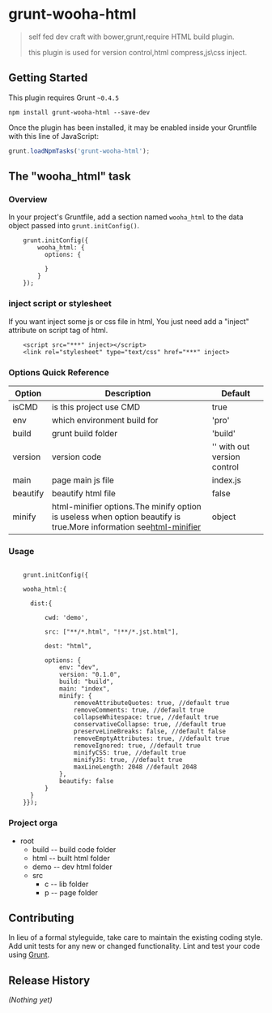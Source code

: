 # grunt-wooha-html

> self fed dev craft with bower,grunt,require HTML build plugin.
> 
> this plugin is used for version control,html compress,js\css inject.

## Getting Started
This plugin requires Grunt `~0.4.5`

```shell
npm install grunt-wooha-html --save-dev
```

Once the plugin has been installed, it may be enabled inside your Gruntfile with this line of JavaScript:

```js
grunt.loadNpmTasks('grunt-wooha-html');
```

## The "wooha_html" task

### Overview
In your project's Gruntfile, add a section named `wooha_html` to the data object passed into `grunt.initConfig()`.

```
    grunt.initConfig({
    	wooha_html: {
	      options: {
	      
	      }
  		}
  	});
```

### inject script or stylesheet
If you want inject some js or css file in html, You just need add a "inject" attribute on script tag of html.

```
	<script src="***" inject></script>
	<link rel="stylesheet" type="text/css" href="***" inject>
```

### Options Quick Reference

| Option                         | Description     | Default |
|--------------------------------|-----------------|---------|
|isCMD| is this project use CMD| true |
|env| which environment build for | 'pro' |
| build |grunt build folder| 'build' |
|version|version code | '' with out version control |
|main|page main js file | index.js |
|beautify|beautify html file| false|
|minify|html-minifier options.The minify option is useless when option beautify is true.More information see[html-minifier](https://www.npmjs.com/package/html-minifier)| object|

### Usage

```

	grunt.initConfig({

	wooha_html:{

      dist:{
          
          cwd: 'demo',
          
          src: ["**/*.html", "!**/*.jst.html"],
          
          dest: "html",
          
          options: {
              env: "dev",
              version: "0.1.0",
              build: "build",
              main: "index",
              minify: {              
                  removeAttributeQuotes: true, //default true
                  removeComments: true, //default true
                  collapseWhitespace: true, //default true
                  conservativeCollapse: true, //default true
                  preserveLineBreaks: false, //default false
                  removeEmptyAttributes: true, //default true
                  removeIgnored: true, //default true
                  minifyCSS: true, //default true
                  minifyJS: true, //default true
                  maxLineLength: 2048 //default 2048
              },
              beautify: false
          }
      }
    }});
```
### Project orga

- root
	- build -- build code folder
    - html -- built html folder
    - demo -- dev html folder
    - src
        - c -- lib folder
        - p -- page folder

## Contributing
In lieu of a formal styleguide, take care to maintain the existing coding style. Add unit tests for any new or changed functionality. Lint and test your code using [Grunt](http://gruntjs.com/).

## Release History
_(Nothing yet)_
